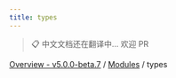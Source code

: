 ```yaml
---
title: types
---
```


> 📋 中文文档还在翻译中... 欢迎 PR

[Overview - v5.0.0-beta.7](../README.zh.md) / [Modules](../modules.zh.md) / types
